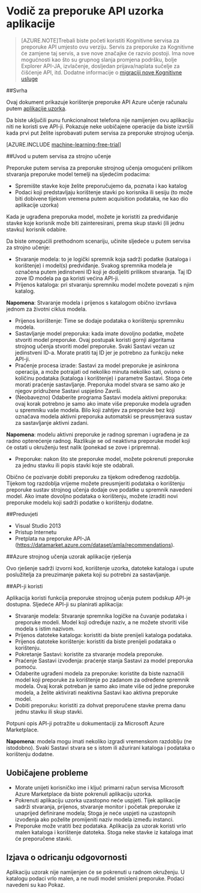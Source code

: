 <properties 
    pageTitle="Uobičajene postupke u API za preporuke strojnog učenja | Microsoft Azure" 
    description="Primjer aplikacije za Azure ML preporuka" 
    services="machine-learning" 
    documentationCenter="" 
    authors="LuisCabrer" 
    manager="jhubbard" 
    editor="cgronlun"/>

<tags 
    ms.service="machine-learning" 
    ms.workload="data-services" 
    ms.tgt_pltfrm="na" 
    ms.devlang="na" 
    ms.topic="article" 
    ms.date="09/08/2016" 
    ms.author="luisca"/> 


# <a name="recommendations-api-sample-application-walkthrough"></a>Vodič za preporuke API uzorka aplikacije

>[AZURE.NOTE]Trebali biste početi koristiti Kognitivne servisa za preporuke API umjesto ovu verziju. Servis za preporuke za Kognitivne će zamjene taj servis, a sve nove značajke će razvio postoji. Ima nove mogućnosti kao što su grupnog slanja promjena podršku, bolje Explorer API-JA, izvlačenje, dosljedan prijava/naplata sučelje za čišćenje API, itd.
> Dodatne informacije o [migraciji nove Kognitivne usluge](http://aka.ms/recomigrate)

##<a name="purpose"></a>Svrha

Ovaj dokument prikazuje korištenje preporuke API Azure učenje računalu putem [aplikacije uzorka](https://code.msdn.microsoft.com/Recommendations-144df403).

Da biste uključili punu funkcionalnost telefona nije namijenjen ovu aplikaciju niti ne koristi sve API-ji. Pokazuje neke uobičajene operacije da biste izvršili kada prvi put želite isprobavati putem servisa za preporuke strojnog učenja. 

[AZURE.INCLUDE [machine-learning-free-trial](../../includes/machine-learning-free-trial.md)]

##<a name="introduction-to-machine-learning-recommendation-service"></a>Uvod u putem servisa za strojno učenje

Preporuke putem servisa za preporuke strojnog učenja omogućeni prilikom stvaranja preporuke model temelji na sljedećim podacima:

* Spremište stavke koje želite preporučujemo da, poznata i kao katalog
* Podaci koji predstavljaju korištenje stavki po korisnika ili sesiju (to može biti dobivene tijekom vremena putem acquisition podataka, ne kao dio aplikacije uzorka)

Kada je ugrađena preporuka model, možete je koristiti za predviđanje stavke koje korisnik može biti zainteresirani, prema skup stavki (ili jednu stavku) korisnik odabire.

Da biste omogućili prethodnom scenariju, učinite sljedeće u putem servisa za strojno učenje:

* Stvaranje modela: to je logički spremnik koja sadrži podatke (kataloga i korištenje) i model(s) predviđanje. Svakog spremnika modela je označena putem jedinstveni ID koji je dodijeliti prilikom stvaranja. Taj ID zove ID modela pa ga koristi većina API-ji. 
* Prijenos kataloga: pri stvaranju spremniku model možete povezati s njim katalog.

**Napomena**: Stvaranje modela i prijenos s katalogom obično izvršava jednom za životni ciklus modela.

* Prijenos korištenje: Time se dodaje podataka o korištenju spremniku modela.
* Sastavljanje model preporuka: kada imate dovoljno podatke, možete stvoriti model preporuke. Ovaj postupak koristi gornji algoritama strojnog učenja stvoriti model preporuke. Svaki Sastavi vezan uz jedinstveni ID-a. Morate pratiti taj ID jer je potrebno za funkciju neke API-ji.
* Praćenje procesa izrade: Sastavi za model preporuke je asinkrona operacija, a može potrajati od nekoliko minuta nekoliko sati, ovisno o količinu podataka (kataloga i korištenje) i parametre Sastavi. Stoga ćete morati praćenje sastavljanje. Preporuka model stvara se samo ako je njegov pridružene Sastavi uspješno Završi.
* (Neobavezno) Odaberite programa Sastavi modela aktivni preporuka: ovaj korak potrebno je samo ako imate više preporuke modela ugrađen u spremniku vaše modela. Bilo koji zahtjev za preporuke bez koji označava modela aktivni preporuka automatski se preusmjerava sustav za sastavljanje aktivni zadani. 

**Napomena**: modelu aktivni preporuke je radnog spreman i ugrađena je za radno opterećenje radnog. Razlikuje se od neaktivna preporuke model koji će ostati u okruženju test nalik (ponekad se zove i pripremna).

* Preporuke: nakon što ste preporuke model, možete pokrenuti preporuke za jednu stavku ili popis stavki koje ste odabrali. 

Obično će pozivanje dobiti preporuku za tijekom određenog razdoblja. Tijekom tog razdoblja vrijeme možete preusmjeriti podataka o korištenju preporuke sustav strojnog učenja dodaje ove podatke u spremnik navedeni model. Ako imate dovoljno podataka o korištenju, možete izraditi novi preporuke modelu koji sadrži podatke o korištenju dodatne. 

##<a name="prerequisites"></a>Preduvjeti

* Visual Studio 2013
* Pristup Internetu 
* Pretplata na preporuke API-JA (https://datamarket.azure.com/dataset/amla/recommendations).

##<a name="azure-machine-learning-sample-app-solution"></a>Azure strojnog učenja uzorak aplikacije rješenja

Ovo rješenje sadrži izvorni kod, korištenje uzorka, datoteke kataloga i upute poslužitelja za preuzimanje paketa koji su potrebni za sastavljanje.

##<a name="the-apis-used"></a>API-ji koristi

Aplikacija koristi funkcija preporuke strojnog učenja putem podskup API-je dostupna. Sljedeće API-ji su planirati aplikacija:

* Stvaranje modela: Stvaranje spremnika logičke na čuvanje podataka i preporuke modeli. Model koji određuje naziv, a ne možete stvoriti više modela s istim nazivom.
* Prijenos datoteke kataloga: koristiti da biste prenijeli kataloga podataka.
* Prijenos datoteke korištenje: koristiti da biste prenijeli podataka o korištenju.
* Pokretanje Sastavi: koristite za stvaranje modela preporuke.
* Praćenje Sastavi izvođenja: praćenje stanja Sastavi za model preporuka pomoću.
* Odaberite ugrađeni modela za preporuke: koristite da biste naznačili model koji preporuke za korištenje po zadanom za određene spremnik modela. Ovaj korak potreban je samo ako imate više od jedne preporuke modela, a želite aktivirati neaktivna Sastavi kao aktivna preporuke model.
* Dobiti preporuku: koristiti za dohvat preporučene stavke prema danu jednu stavku ili skup stavki. 

Potpuni opis API-ji potražite u dokumentaciji za Microsoft Azure Marketplace. 

**Napomena**: modela mogu imati nekoliko izgradi vremenskom razdoblju (ne istodobno). Svaki Sastavi stvara se s istom ili ažurirani kataloga i podataka o korištenju dodatne.

## <a name="common-pitfalls"></a>Uobičajene probleme

* Morate unijeti korisničko ime i ključ primarni račun servisa Microsoft Azure Marketplace da biste pokrenuli aplikaciju uzorka.
* Pokrenuti aplikaciju uzorka uzastopno neće uspjeti. Tijek aplikacije sadrži stvaranja, prijenos, stvaranje monitor i početak preporuke iz unaprijed definirane modela; Stoga je neće uspjeti na uzastopnih izvođenja ako poželite promijeniti naziv modela između instanci.
* Preporuke može vratiti bez podataka. Aplikacija za uzorak koristi vrlo malen kataloga i korištenje datoteka. Stoga neke stavke iz kataloga imat će preporučene stavki.

## <a name="disclaimer"></a>Izjava o odricanju odgovornosti
Aplikaciju uzorak nije namijenjen će se pokrenuti u radnom okruženju. U katalogu podaci vrlo malen, a ne nudi model smisleni preporuke. Podaci navedeni su kao Pokaz. 
 

